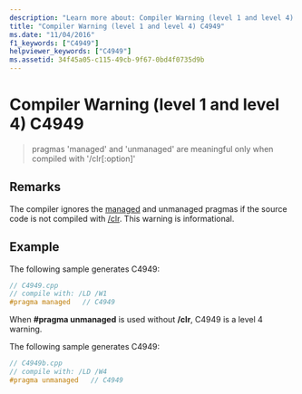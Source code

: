 ```yaml
---
description: "Learn more about: Compiler Warning (level 1 and level 4) C4949"
title: "Compiler Warning (level 1 and level 4) C4949"
ms.date: "11/04/2016"
f1_keywords: ["C4949"]
helpviewer_keywords: ["C4949"]
ms.assetid: 34f45a05-c115-49cb-9f67-0bd4f0735d9b
---
```

# Compiler Warning (level 1 and level 4) C4949

> pragmas 'managed' and 'unmanaged' are meaningful only when compiled with '/clr[:option]'

## Remarks

The compiler ignores the [managed](../../preprocessor/managed-unmanaged.md) and unmanaged pragmas if the source code is not compiled with [/clr](../../build/reference/clr-common-language-runtime-compilation.md). This warning is informational.

## Example

The following sample generates C4949:

```cpp
// C4949.cpp
// compile with: /LD /W1
#pragma managed   // C4949
```

When **#pragma unmanaged** is used without **/clr**, C4949 is a level 4 warning.

The following sample generates C4949:

```cpp
// C4949b.cpp
// compile with: /LD /W4
#pragma unmanaged   // C4949
```
